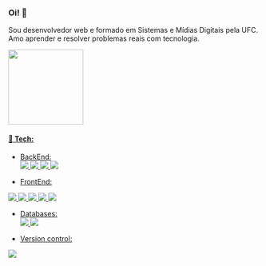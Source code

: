 ### Oi! 👋

 Sou desenvolvedor web e formado em Sistemas e Mídias Digitais pela UFC.<br>
Amo aprender e resolver problemas reais com tecnologia. 

<div>
  <a href="https://github.com/filipecx">
  <img height="150em" src="https://github-readme-stats.vercel.app/api/top-langs/?username=filipecx&langs_count=3&theme=radical&stats_format=bytes"/> 
  
</div>
  
  #### &#128295; Tech:
  - BackEnd:<br>
  <img src="https://img.shields.io/badge/Node.js-43853D?style=for-the-badge&logo=node.js&logoColor=white"> <img src="https://img.shields.io/badge/TypeScript-007ACC?style=for-the-badge&logo=typescript&logoColor=white"/>
  <img src="https://img.shields.io/badge/Java-ED8B00?style=for-the-badge&logo=java&logoColor=white"/> <img src="https://img.shields.io/badge/Spring-6DB33F?style=for-the-badge&logo=spring&logoColor=white"/> 
  
  
  - FrontEnd:<br>
  <img src="https://img.shields.io/badge/react-%2320232a.svg?style=for-the-badge&logo=react&logoColor=%2361DAFB"/>
  <img src="https://img.shields.io/badge/tailwindcss-%2338B2AC.svg?style=for-the-badge&logo=tailwind-css&logoColor=white" />
  <img src="https://img.shields.io/badge/JavaScript-F7DF1E?style=for-the-badge&logo=javascript&logoColor=black"/>  <img src="https://img.shields.io/badge/HTML5-E34F26?style=for-the-badge&logo=html5&logoColor=white"/> 
  <img src="https://img.shields.io/badge/CSS3-1572B6?style=for-the-badge&logo=css3&logoColor=white"/>  

  - Databases:<br>
  <img src="https://img.shields.io/badge/PostgreSQL-316192?style=for-the-badge&logo=postgresql&logoColor=white"/> <img src="https://img.shields.io/badge/MongoDB-4EA94B?style=for-the-badge&logo=mongodb&logoColor=white"/>
  
  - Version control:<br>
   <img src="https://img.shields.io/badge/GIT-E44C30?style=for-the-badge&logo=git&logoColor=white"/>
